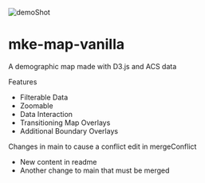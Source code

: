 ![demoShot](https://user-images.githubusercontent.com/18636420/115453635-79eba080-a1e5-11eb-9615-a98004023119.png)
# mke-map-vanilla
A demographic map made with D3.js and ACS data

Features
- Filterable Data
- Zoomable
- Data Interaction
- Transitioning Map Overlays
- Additional Boundary Overlays

Changes in main to cause a conflict
edit in mergeConflict

- New content in readme
- Another change to main that must be merged

